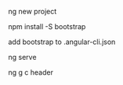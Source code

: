 ng new project

npm install -S bootstrap

add bootstrap to .angular-cli.json

ng serve

ng g c header